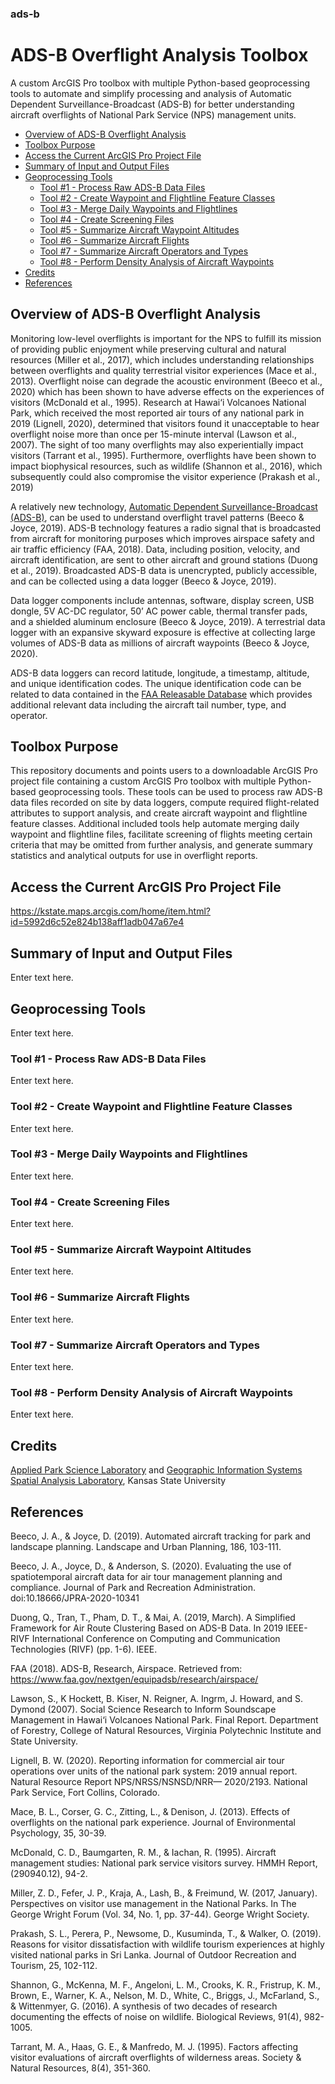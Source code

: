 ### ads-b
# ADS-B Overflight Analysis Toolbox

A custom ArcGIS Pro toolbox with multiple Python-based geoprocessing tools to automate and simplify processing and analysis of Automatic Dependent Surveillance-Broadcast (ADS-B) for better understanding aircraft overflights of National Park Service (NPS) management units. 

* [Overview of ADS-B Overflight Analysis](#overview-of-ads-b-overflight-analysis)
* [Toolbox Purpose](#toolbox-purpose)
* [Access the Current ArcGIS Pro Project File](#access-the-current-arcgis-pro-project-file)
* [Summary of Input and Output Files](#summary-of-input-and-output-files)
* [Geoprocessing Tools](#geoprocessing-tools)
    + [Tool #1 - Process Raw ADS-B Data Files](#tool--1---process-raw-ads-b-data-files)
    + [Tool #2 - Create Waypoint and Flightline Feature Classes](#tool--2---create-waypoint-and-flightline-feature-classes)
    + [Tool #3 - Merge Daily Waypoints and Flightlines](#tool--3---merge-daily-waypoints-and-flightlines)
    + [Tool #4 - Create Screening Files](#tool--4---create-screening-files)
    + [Tool #5 - Summarize Aircraft Waypoint Altitudes](#tool--5---summarize-aircraft-waypoint-altitudes)
    + [Tool #6 - Summarize Aircraft Flights](#tool--6---summarize-aircraft-flights)
    + [Tool #7 - Summarize Aircraft Operators and Types](#tool--7---summarize-aircraft-operators-and-types)
    + [Tool #8 - Perform Density Analysis of Aircraft Waypoints](#tool--8---perform-density-analysis-of-aircraft-waypoints)
* [Credits](#credits)
* [References](#references)

## Overview of ADS-B Overflight Analysis

Monitoring low-level overflights is important for the NPS to fulfill its mission of providing public enjoyment while preserving cultural and natural resources (Miller et al., 2017), which includes understanding relationships between overflights and quality terrestrial visitor experiences (Mace et al., 2013). Overflight noise can degrade the acoustic environment (Beeco et al., 2020) which has been shown to have adverse effects on the experiences of visitors (McDonald et al., 1995). Research at Hawai‘i Volcanoes National Park, which received the most reported air tours of any national park in 2019 (Lignell, 2020), determined that visitors found it unacceptable to hear overflight noise more than once per 15-minute interval (Lawson et al., 2007). The sight of too many overflights may also experientially impact visitors (Tarrant et al., 1995). Furthermore, overflights have been shown to impact biophysical resources, such as wildlife (Shannon et al., 2016), which subsequently could also compromise the visitor experience (Prakash et al., 2019)

A relatively new technology, [Automatic Dependent Surveillance-Broadcast (ADS-B)](https://www.faa.gov/nextgen/programs/adsb/), can be used to understand overflight travel patterns (Beeco & Joyce, 2019). ADS-B technology features a radio signal that is broadcasted from aircraft for monitoring purposes which improves airspace safety and air traffic efficiency (FAA, 2018). Data, including position, velocity, and aircraft identification, are sent to other aircraft and ground stations (Duong et al., 2019). Broadcasted ADS-B data is unencrypted, publicly accessible, and can be collected using a data logger (Beeco & Joyce, 2019). 

Data logger components include antennas, software, display screen, USB dongle, 5V AC-DC regulator, 50’ AC power cable, thermal transfer pads, and a shielded aluminum enclosure (Beeco & Joyce, 2019). A terrestrial data logger with an expansive skyward exposure is effective at collecting large volumes of ADS-B data as millions of aircraft waypoints (Beeco & Joyce, 2020).

ADS-B data loggers can record latitude, longitude, a timestamp, altitude, and unique identification codes. The unique identification code can be related to data contained in the [FAA Releasable Database](https://www.faa.gov/licenses_certificates/aircraft_certification/aircraft_registry/releasable_aircraft_download/) which provides additional relevant data including the aircraft tail number, type, and operator.

## Toolbox Purpose

This repository documents and points users to a downloadable ArcGIS Pro project file containing a custom ArcGIS Pro toolbox with multiple Python-based geoprocessing tools.  These tools can be used to process raw ADS-B data files recorded on site by data loggers, compute required flight-related attributes to support analysis, and create aircraft waypoint and flightline feature classes.  Additional included tools help automate merging daily waypoint and flightline files, facilitate screening of flights meeting certain criteria that may be omitted from further analysis, and generate summary statistics and analytical outputs for use in overflight reports. 

## Access the Current ArcGIS Pro Project File
https://kstate.maps.arcgis.com/home/item.html?id=5992d6c52e824b138aff1adb047a67e4

## Summary of Input and Output Files

Enter text here.

## Geoprocessing Tools

Enter text here.

### Tool #1 - Process Raw ADS-B Data Files

Enter text here.

### Tool #2 - Create Waypoint and Flightline Feature Classes

Enter text here.

### Tool #3 - Merge Daily Waypoints and Flightlines

Enter text here.

### Tool #4 - Create Screening Files

Enter text here.

### Tool #5 - Summarize Aircraft Waypoint Altitudes

Enter text here.

### Tool #6 - Summarize Aircraft Flights

Enter text here.

### Tool #7 - Summarize Aircraft Operators and Types

Enter text here.

### Tool #8 - Perform Density Analysis of Aircraft Waypoints

Enter text here.

## Credits

[Applied Park Science Laboratory](https://kstateapslab.wixsite.com/appliedparkscience) and [Geographic Information Systems Spatial Analysis Laboratory](https://www.ksu.edu/gissal), Kansas State University

## References

Beeco, J. A., & Joyce, D. (2019). Automated aircraft tracking for park and landscape planning. Landscape and Urban Planning, 186, 103-111.

Beeco, J. A., Joyce, D., & Anderson, S. (2020). Evaluating the use of spatiotemporal aircraft data for air tour management planning and compliance. Journal of Park and Recreation Administration. doi:10.18666/JPRA-2020-10341

Duong, Q., Tran, T., Pham, D. T., & Mai, A. (2019, March). A Simplified Framework for Air Route Clustering Based on ADS-B Data. In 2019 IEEE-RIVF International Conference on Computing and Communication Technologies (RIVF) (pp. 1-6). IEEE.

FAA (2018). ADS-B, Research, Airspace. Retrieved from: https://www.faa.gov/nextgen/equipadsb/research/airspace/

Lawson, S., K Hockett, B. Kiser, N. Reigner, A. Ingrm, J. Howard, and S. Dymond (2007).  Social Science Research to Inform Soundscape Management in Hawai‘i Volcanoes
National Park. Final Report. Department of Forestry, College of Natural Resources, Virginia Polytechnic Institute and State University.

Lignell, B. W. (2020). Reporting information for commercial air tour operations over units of the national park system: 2019 annual report. Natural Resource Report NPS/NRSS/NSNSD/NRR— 2020/2193. National Park Service, Fort Collins, Colorado.

Mace, B. L., Corser, G. C., Zitting, L., & Denison, J. (2013). Effects of overflights on the national park experience. Journal of Environmental Psychology, 35, 30-39.

McDonald, C. D., Baumgarten, R. M., & Iachan, R. (1995). Aircraft management studies: National park service visitors survey. HMMH Report, (290940.12), 94-2.

Miller, Z. D., Fefer, J. P., Kraja, A., Lash, B., & Freimund, W. (2017, January). Perspectives on visitor use management in the National Parks. In The George Wright Forum (Vol. 34, No. 1, pp. 37-44). George Wright Society.

Prakash, S. L., Perera, P., Newsome, D., Kusuminda, T., & Walker, O. (2019). Reasons for visitor dissatisfaction with wildlife tourism experiences at highly visited national parks in Sri Lanka. Journal of Outdoor Recreation and Tourism, 25, 102-112.

Shannon, G., McKenna, M. F., Angeloni, L. M., Crooks, K. R., Fristrup, K. M., Brown, E., Warner, K. A., Nelson, M. D., White, C., Briggs, J., McFarland, S., & Wittenmyer, G. (2016). A synthesis of two decades of research documenting the effects of noise on wildlife. Biological Reviews, 91(4), 982-1005.

Tarrant, M. A., Haas, G. E., & Manfredo, M. J. (1995). Factors affecting visitor evaluations of aircraft overflights of wilderness areas. Society & Natural Resources, 8(4), 351-360.
